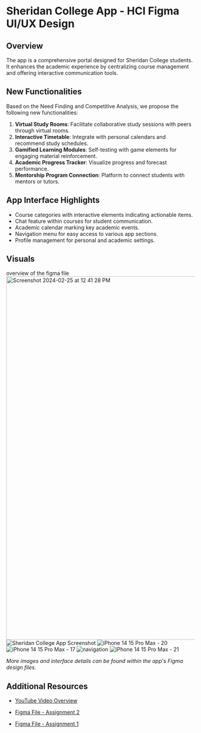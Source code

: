# Sheridan College App - HCI Figma UI/UX Design

## Overview
The app is a comprehensive portal designed for Sheridan College students. It enhances the academic experience by centralizing course management and offering interactive communication tools.

## New Functionalities
Based on the Need Finding and Competitive Analysis, we propose the following new functionalities:

1. **Virtual Study Rooms**: Facilitate collaborative study sessions with peers through virtual rooms.
2. **Interactive Timetable**: Integrate with personal calendars and recommend study schedules.
3. **Gamified Learning Modules**: Self-testing with game elements for engaging material reinforcement.
4. **Academic Progress Tracker**: Visualize progress and forecast performance.
5. **Mentorship Program Connection**: Platform to connect students with mentors or tutors.

## App Interface Highlights
- Course categories with interactive elements indicating actionable items.
- Chat feature within courses for student communication.
- Academic calendar marking key academic events.
- Navigation menu for easy access to various app sections.
- Profile management for personal and academic settings.

## Visuals
overview of the figma file
<img width="971" alt="Screenshot 2024-02-25 at 12 41 28 PM" src="https://github.com/mikhailajaj/HCI-figma-UI-UX-/assets/38083764/5e6a9a3d-be97-436d-97d7-44a24c96d7f8">
![Sheridan College App Screenshot](https://github.com/mikhailajaj/HCI-figma-UI-UX-/assets/38083764/f8a6f501-d62a-4385-96f6-b664c4982942)
![iPhone 14   15 Pro Max - 20](https://github.com/mikhailajaj/HCI-figma-UI-UX-/assets/38083764/5cda8595-422c-4874-8d94-4e109652bd8c)
![iPhone 14   15 Pro Max - 17](https://github.com/mikhailajaj/HCI-figma-UI-UX-/assets/38083764/5cf852ba-d575-4c50-8628-c9db2f0351c3)
![navigation](https://github.com/mikhailajaj/HCI-figma-UI-UX-/assets/38083764/43dab9ac-0dc9-4afd-9e36-3eb4c7d8c710)
![iPhone 14   15 Pro Max - 21](https://github.com/mikhailajaj/HCI-figma-UI-UX-/assets/38083764/cc0ac1f6-d289-4700-a6ce-786b0128d8ef)

*More images and interface details can be found within the app's Figma design files.*

## Additional Resources
- [YouTube Video Overview](https://drive.google.com/file/d/1BwZ7s-76oolneqzGNvOqrirTEcYJAlch/view)
  
- [Figma File - Assignment 2](https://www.figma.com/file/IQB2ul7bawOekLgNcuzS3A/Assignment_1-Sheridan-Courses-App?type=design&node-id=71%3A395&mode=design&t=XB6BQEWd7jBZzqfH-1)
- [Figma File - Assignment 1](https://www.figma.com/file/IQB2ul7bawOekLgNcuzS3A/Assignment_1-Sheridan-Courses-App?type=design&node-id=0%3A1&mode=design&t=XB6BQEWd7jBZzqfH-1)
